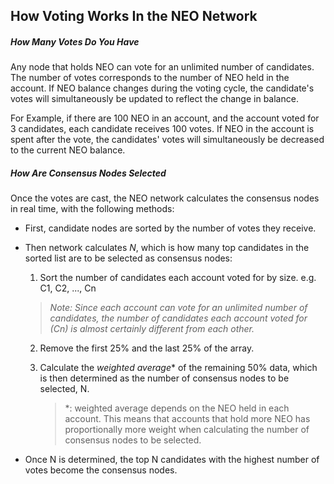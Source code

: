 ## How Voting Works In the NEO Network

##### How Many Votes Do You Have

Any node that holds NEO can vote for an unlimited number of candidates. The number of votes corresponds to the number of NEO held in the account. If NEO balance changes during the voting cycle, the candidate's votes will simultaneously be updated to reflect the change in balance.  

For Example, if there are 100 NEO in an account, and the account voted for 3 candidates, each candidate receives 100 votes. If NEO in the account is spent after the vote, the candidates' votes will simultaneously be decreased to the current NEO balance.

##### How Are Consensus Nodes Selected

Once the votes are cast, the NEO network calculates the consensus nodes in real time, with the following methods: 

- First, candidate nodes are sorted by the number of votes they receive. 

- Then network calculates *N*, which is how many top candidates in the sorted list are to be selected as consensus nodes: 

  1. Sort the number of candidates each account voted for by size. e.g. C1, C2, ..., Cn

    > *Note: Since each account can vote for an unlimited number of candidates, the number of candidates each account voted for (Cn) is almost certainly different from each other.*

  2. Remove the first 25% and the last 25% of the array. 

  3. Calculate the *weighted average*\* of the remaining 50% data, which is then determined as the number of consensus nodes to be selected, N. 

     > \*: weighted average depends on the NEO held in each account. This means that accounts that hold more NEO has proportionally more weight when calculating the number of consensus nodes to be selected. 

- Once N is determined, the top N candidates with the highest number of votes become the consensus nodes. 